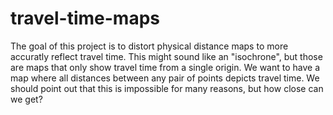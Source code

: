 # travel-time-maps

The goal of this project is to distort physical distance maps to more accuratly reflect travel time. This might sound like an "isochrone", but those are maps that only show travel time from a single origin. We want to have a map where all distances between any pair of points depicts travel time. We should point out that this is impossible for many reasons, but how close can we get?
